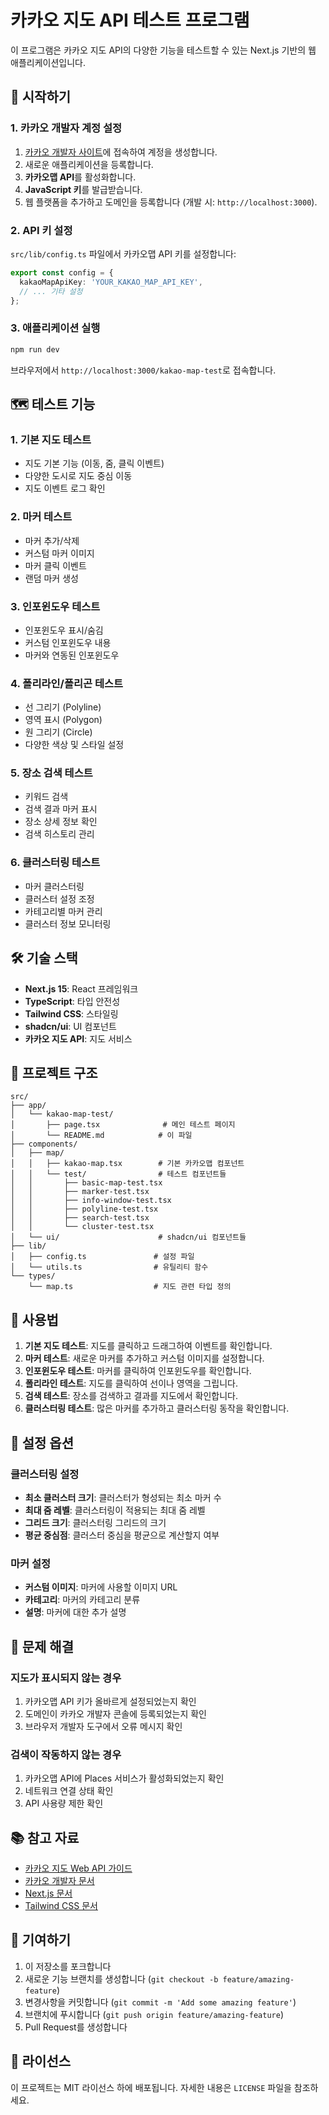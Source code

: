 # 카카오 지도 API 테스트 프로그램

이 프로그램은 카카오 지도 API의 다양한 기능을 테스트할 수 있는 Next.js 기반의 웹 애플리케이션입니다.

## 🚀 시작하기

### 1. 카카오 개발자 계정 설정

1. [카카오 개발자 사이트](https://developers.kakao.com/)에 접속하여 계정을 생성합니다.
2. 새로운 애플리케이션을 등록합니다.
3. **카카오맵 API**를 활성화합니다.
4. **JavaScript 키**를 발급받습니다.
5. 웹 플랫폼을 추가하고 도메인을 등록합니다 (개발 시: `http://localhost:3000`).

### 2. API 키 설정

`src/lib/config.ts` 파일에서 카카오맵 API 키를 설정합니다:

```typescript
export const config = {
  kakaoMapApiKey: 'YOUR_KAKAO_MAP_API_KEY',
  // ... 기타 설정
};
```

### 3. 애플리케이션 실행

```bash
npm run dev
```

브라우저에서 `http://localhost:3000/kakao-map-test`로 접속합니다.

## 🗺️ 테스트 기능

### 1. 기본 지도 테스트

- 지도 기본 기능 (이동, 줌, 클릭 이벤트)
- 다양한 도시로 지도 중심 이동
- 지도 이벤트 로그 확인

### 2. 마커 테스트

- 마커 추가/삭제
- 커스텀 마커 이미지
- 마커 클릭 이벤트
- 랜덤 마커 생성

### 3. 인포윈도우 테스트

- 인포윈도우 표시/숨김
- 커스텀 인포윈도우 내용
- 마커와 연동된 인포윈도우

### 4. 폴리라인/폴리곤 테스트

- 선 그리기 (Polyline)
- 영역 표시 (Polygon)
- 원 그리기 (Circle)
- 다양한 색상 및 스타일 설정

### 5. 장소 검색 테스트

- 키워드 검색
- 검색 결과 마커 표시
- 장소 상세 정보 확인
- 검색 히스토리 관리

### 6. 클러스터링 테스트

- 마커 클러스터링
- 클러스터 설정 조정
- 카테고리별 마커 관리
- 클러스터 정보 모니터링

## 🛠️ 기술 스택

- **Next.js 15**: React 프레임워크
- **TypeScript**: 타입 안전성
- **Tailwind CSS**: 스타일링
- **shadcn/ui**: UI 컴포넌트
- **카카오 지도 API**: 지도 서비스

## 📁 프로젝트 구조

```
src/
├── app/
│   └── kakao-map-test/
│       ├── page.tsx              # 메인 테스트 페이지
│       └── README.md            # 이 파일
├── components/
│   ├── map/
│   │   ├── kakao-map.tsx        # 기본 카카오맵 컴포넌트
│   │   └── test/                # 테스트 컴포넌트들
│   │       ├── basic-map-test.tsx
│   │       ├── marker-test.tsx
│   │       ├── info-window-test.tsx
│   │       ├── polyline-test.tsx
│   │       ├── search-test.tsx
│   │       └── cluster-test.tsx
│   └── ui/                      # shadcn/ui 컴포넌트들
├── lib/
│   ├── config.ts               # 설정 파일
│   └── utils.ts                # 유틸리티 함수
└── types/
    └── map.ts                  # 지도 관련 타입 정의
```

## 🎯 사용법

1. **기본 지도 테스트**: 지도를 클릭하고 드래그하여 이벤트를 확인합니다.
2. **마커 테스트**: 새로운 마커를 추가하고 커스텀 이미지를 설정합니다.
3. **인포윈도우 테스트**: 마커를 클릭하여 인포윈도우를 확인합니다.
4. **폴리라인 테스트**: 지도를 클릭하여 선이나 영역을 그립니다.
5. **검색 테스트**: 장소를 검색하고 결과를 지도에서 확인합니다.
6. **클러스터링 테스트**: 많은 마커를 추가하고 클러스터링 동작을 확인합니다.

## 🔧 설정 옵션

### 클러스터링 설정

- **최소 클러스터 크기**: 클러스터가 형성되는 최소 마커 수
- **최대 줌 레벨**: 클러스터링이 적용되는 최대 줌 레벨
- **그리드 크기**: 클러스터링 그리드의 크기
- **평균 중심점**: 클러스터 중심을 평균으로 계산할지 여부

### 마커 설정

- **커스텀 이미지**: 마커에 사용할 이미지 URL
- **카테고리**: 마커의 카테고리 분류
- **설명**: 마커에 대한 추가 설명

## 🐛 문제 해결

### 지도가 표시되지 않는 경우

1. 카카오맵 API 키가 올바르게 설정되었는지 확인
2. 도메인이 카카오 개발자 콘솔에 등록되었는지 확인
3. 브라우저 개발자 도구에서 오류 메시지 확인

### 검색이 작동하지 않는 경우

1. 카카오맵 API에 Places 서비스가 활성화되었는지 확인
2. 네트워크 연결 상태 확인
3. API 사용량 제한 확인

## 📚 참고 자료

- [카카오 지도 Web API 가이드](https://apis.map.kakao.com/web/guide/)
- [카카오 개발자 문서](https://developers.kakao.com/docs)
- [Next.js 문서](https://nextjs.org/docs)
- [Tailwind CSS 문서](https://tailwindcss.com/docs)

## 🤝 기여하기

1. 이 저장소를 포크합니다
2. 새로운 기능 브랜치를 생성합니다 (`git checkout -b feature/amazing-feature`)
3. 변경사항을 커밋합니다 (`git commit -m 'Add some amazing feature'`)
4. 브랜치에 푸시합니다 (`git push origin feature/amazing-feature`)
5. Pull Request를 생성합니다

## 📄 라이선스

이 프로젝트는 MIT 라이선스 하에 배포됩니다. 자세한 내용은 `LICENSE` 파일을 참조하세요.
